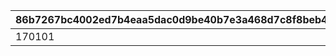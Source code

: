 |86b7267bc4002ed7b4eaa5dac0d9be40b7e3a468d7c8f8beb4dbba8e29a1ac60|bd4c7a7079a368d4367f8d81911f464a44a19c4cb952c361ae3a9a05c7d40a68|
| --- | --- |
|170101|105701|